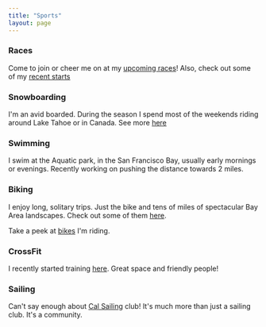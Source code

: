 ```yaml
---
title: "Sports"
layout: page
---
```


### Races
Come to join or cheer me on at my [upcoming races](races/upcoming)! Also, check out some of my [recent starts](races/recent)

### Snowboarding
I'm an avid boarded. During the season I spend most of the weekends riding around Lake Tahoe or in Canada. See more [here](boarding)

### Swimming
I swim at the Aquatic park, in the San Francisco Bay, usually early mornings or evenings. Recently working on pushing the distance towards 2 miles.

### Biking
I enjoy long, solitary trips. Just the bike and tens of miles of spectacular Bay Area landscapes. Check out some of them [here](biking/trips).

Take a peek at [bikes](biking/bikes) I'm riding.

### CrossFit
I recently started training [here](http://sanfranciscocrossfit.com/). Great space and friendly people!

### Sailing
Can't say enough about [Cal Sailing](https://www.cal-sailing.org/) club! It's much more than just a sailing club. It's a community.